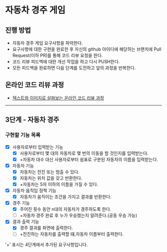# 자동차 경주 게임

## 진행 방법

* 자동차 경주 게임 요구사항을 파악한다.
* 요구사항에 대한 구현을 완료한 후 자신의 github 아이디에 해당하는 브랜치에 Pull Request(이하 PR)를 통해 코드 리뷰 요청을 한다.
* 코드 리뷰 피드백에 대한 개선 작업을 하고 다시 PUSH한다.
* 모든 피드백을 완료하면 다음 단계를 도전하고 앞의 과정을 반복한다.

## 온라인 코드 리뷰 과정

* [텍스트와 이미지로 살펴보는 온라인 코드 리뷰 과정](https://github.com/next-step/nextstep-docs/tree/master/codereview)

---

## 3단계 - 자동차 경주

### 구현할 기능 목록

* [x] 사용자로부터 입력받는 기능
    - [x] 사용자로부터 몇 대의 자동차로 몇 번의 이동을 할 것인지를 입력받는다.
    - [x] +자동차 대수 대신 사용자로부터 쉼표로 구분된 자동차의 이름을 입력받는다.
* [x] 자동차 기능
    - [x] 자동차는 전진 또는 멈출 수 있다.
    - [x] 자동차는 위치 값을 갖고 반환한다.
    - [x] +자동차는 5자 이하의 이름을 가질 수 있다.
* [x] 자동차 움직임 정책 기능
    - [x] 자동차가 움직이는 조건을 가지고 결과를 반환한다.
* [x] 경주 기능
    - [x] 주어진 횟수 동안 n대의 자동차가 경주하도록 한다.
    - [ ] +자동차 경주 완료 후 누가 우승했는지 알려준다.(공동 우승 가능)
* [x] 결과 출력 기능
    - [x] 경주 결과를 화면에 출력한다.
    - [ ] +전진하는 자동차를 출력할 떄,자동차 이름부터 출력한다.

'+' 표시는 4단계에서 추가된 요구사항입니다.